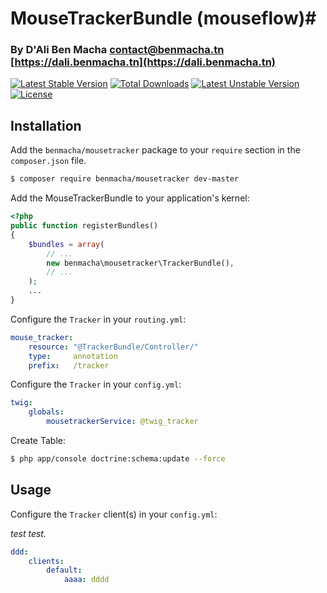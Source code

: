 # MouseTrackerBundle (mouseflow)#
### By D'Ali Ben Macha <contact@benmacha.tn> [https://dali.benmacha.tn](https://dali.benmacha.tn) ###


[![Latest Stable Version](https://poser.pugx.org/benmacha/mousetracker/version)](https://packagist.org/packages/benmacha/mousetracker) [![Total Downloads](https://poser.pugx.org/benmacha/mousetracker/downloads)](https://packagist.org/packages/benmacha/mousetracker) [![Latest Unstable Version](https://poser.pugx.org/benmacha/mousetracker/v/unstable)](//packagist.org/packages/benmacha/mousetracker) [![License](https://poser.pugx.org/benmacha/mousetracker/license)](https://packagist.org/packages/benmacha/mousetracker) 

## Installation ##

Add the `benmacha/mousetracker` package to your `require` section in the `composer.json` file.

``` bash
$ composer require benmacha/mousetracker dev-master
```

Add the MouseTrackerBundle to your application's kernel:

``` php
<?php
public function registerBundles()
{
    $bundles = array(
        // ...
        new benmacha\mousetracker\TrackerBundle(),
        // ...
    );
    ...
}
```

Configure the `Tracker` in your `routing.yml`:

``` yaml
mouse_tracker:
    resource: "@TrackerBundle/Controller/"
    type:     annotation
    prefix:   /tracker
```

Configure the `Tracker` in your `config.yml`:

``` yaml
twig:
    globals:
        mousetrackerService: @twig_tracker
```

Create Table:

``` bash
$ php app/console doctrine:schema:update --force
```





## Usage ##

Configure the `Tracker` client(s) in your `config.yml`:

_test test._

``` yaml
ddd:
    clients:
        default:
            aaaa: dddd
```